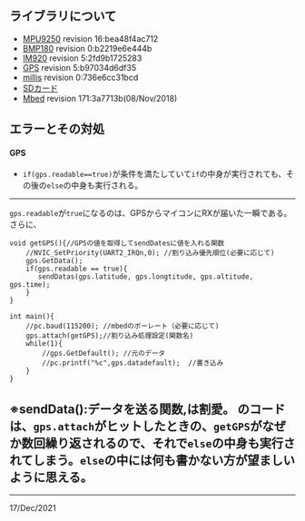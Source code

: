 ## ライブラリについて
* [MPU9250](https://os.mbed.com/teams/PQ_Hybrid_Electrical_Equipment_Team/code/mpu9250_i2c/)  revision 16:bea48f4ac712
* [BMP180](https://os.mbed.com/users/kgills/code/BMP180/)  revision 0:b2219e6e444b
* [IM920](https://os.mbed.com/users/okini3939/code/IM920/)  revision 5:2fd9b1725283
* [GPS](https://os.mbed.com/users/Tomo073/code/GPS/)  revision 5:b97034d6df35
* [millis](https://os.mbed.com/teams/DFRobot/code/millis/)  revision 0:736e6cc31bcd
* [SDカード]()
* [Mbed]()  revision 171:3a7713b(08/Nov/2018)

## エラーとその対処
#### GPS
* `if(gps.readable==true)`が条件を満たしていて`if`の中身が実行されても、その後の`else`の中身も実行される。
--- 
`gps.readable`が`true`になるのは、GPSからマイコンにRXが届いた一瞬である。さらに、
```
void getGPS(){//GPSの値を取得してsendDatesに値を入れる関数
    //NVIC_SetPriority(UART2_IRQn,0); //割り込み優先順位(必要に応じて)
    gps.GetData();
    if(gps.readable == true){
       sendDatas(gps.latitude, gps.longtitude, gps.altitude, gps.time);
    }
}

int main(){
    //pc.baud(115200); //mbedのボーレート（必要に応じて)
    gps.attach(getGPS);//割り込み処理設定(関数名)
    while(1){
        //gps.GetDefault(); //元のデータ
        //pc.printf("%c",gps.datadefault);  //書き込み
    }
}
```
※sendData():データを送る関数,は割愛。
のコードは、`gps.attach`がヒットしたときの、`getGPS`がなぜか数回繰り返されるので、それで`else`の中身も実行されてしまう。`else`の中には何も書かない方が望ましいように思える。
--- 


--- 
17/Dec/2021